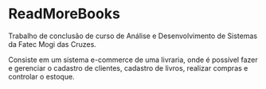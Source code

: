 # ReadMoreBooks

Trabalho de conclusão de curso de Análise e Desenvolvimento de Sistemas da Fatec Mogi das Cruzes.

Consiste em um sistema e-commerce de uma livraria, onde é possível fazer e gerenciar o cadastro de clientes, cadastro de livros, realizar compras e controlar o estoque.
